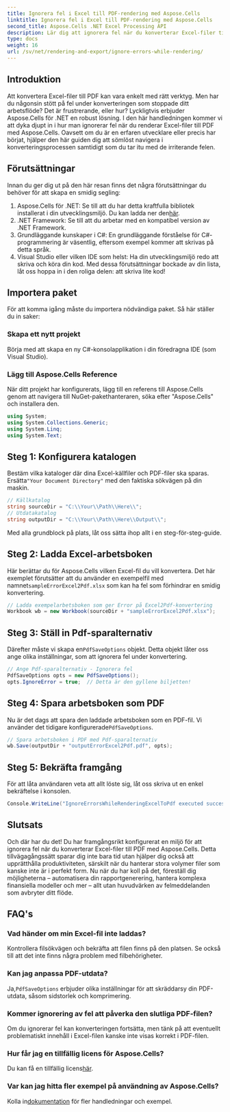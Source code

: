 ```yaml
---
title: Ignorera fel i Excel till PDF-rendering med Aspose.Cells
linktitle: Ignorera fel i Excel till PDF-rendering med Aspose.Cells
second_title: Aspose.Cells .NET Excel Processing API
description: Lär dig att ignorera fel när du konverterar Excel-filer till PDF med Aspose.Cells för .NET. Steg-för-steg-guide ingår.
type: docs
weight: 16
url: /sv/net/rendering-and-export/ignore-errors-while-rendering/
---
```

## Introduktion
Att konvertera Excel-filer till PDF kan vara enkelt med rätt verktyg. Men har du någonsin stött på fel under konverteringen som stoppade ditt arbetsflöde? Det är frustrerande, eller hur? Lyckligtvis erbjuder Aspose.Cells för .NET en robust lösning. I den här handledningen kommer vi att dyka djupt in i hur man ignorerar fel när du renderar Excel-filer till PDF med Aspose.Cells. Oavsett om du är en erfaren utvecklare eller precis har börjat, hjälper den här guiden dig att sömlöst navigera i konverteringsprocessen samtidigt som du tar itu med de irriterande felen.
## Förutsättningar
Innan du ger dig ut på den här resan finns det några förutsättningar du behöver för att skapa en smidig segling:
1.  Aspose.Cells för .NET: Se till att du har detta kraftfulla bibliotek installerat i din utvecklingsmiljö. Du kan ladda ner den[här](https://releases.aspose.com/cells/net/).
2. .NET Framework: Se till att du arbetar med en kompatibel version av .NET Framework.
3. Grundläggande kunskaper i C#: En grundläggande förståelse för C#-programmering är väsentlig, eftersom exempel kommer att skrivas på detta språk.
4. Visual Studio eller vilken IDE som helst: Ha din utvecklingsmiljö redo att skriva och köra din kod.
Med dessa förutsättningar bockade av din lista, låt oss hoppa in i den roliga delen: att skriva lite kod!
## Importera paket
För att komma igång måste du importera nödvändiga paket. Så här ställer du in saker:
### Skapa ett nytt projekt
Börja med att skapa en ny C#-konsolapplikation i din föredragna IDE (som Visual Studio).
### Lägg till Aspose.Cells Reference
När ditt projekt har konfigurerats, lägg till en referens till Aspose.Cells genom att navigera till NuGet-pakethanteraren, söka efter "Aspose.Cells" och installera den.
```csharp
using System;
using System.Collections.Generic;
using System.Linq;
using System.Text;
```
## Steg 1: Konfigurera katalogen
 Bestäm vilka kataloger där dina Excel-källfiler och PDF-filer ska sparas. Ersätta`"Your Document Directory"` med den faktiska sökvägen på din maskin.
```csharp
// Källkatalog
string sourceDir = "C:\\Your\\Path\\Here\\";
// Utdatakatalog
string outputDir = "C:\\Your\\Path\\Here\\Output\\";
```
Med alla grundblock på plats, låt oss sätta ihop allt i en steg-för-steg-guide.
## Steg 2: Ladda Excel-arbetsboken
Här berättar du för Aspose.Cells vilken Excel-fil du vill konvertera. Det här exemplet förutsätter att du använder en exempelfil med namnet`sampleErrorExcel2Pdf.xlsx` som kan ha fel som förhindrar en smidig konvertering.
```csharp
// Ladda exempelarbetsboken som ger Error på Excel2Pdf-konvertering
Workbook wb = new Workbook(sourceDir + "sampleErrorExcel2Pdf.xlsx");
```
## Steg 3: Ställ in Pdf-sparalternativ
 Därefter måste vi skapa en`PdfSaveOptions` objekt. Detta objekt låter oss ange olika inställningar, som att ignorera fel under konvertering.
```csharp
// Ange Pdf-sparalternativ - Ignorera fel
PdfSaveOptions opts = new PdfSaveOptions();
opts.IgnoreError = true;  // Detta är den gyllene biljetten!
```
## Steg 4: Spara arbetsboken som PDF
 Nu är det dags att spara den laddade arbetsboken som en PDF-fil. Vi använder det tidigare konfigurerade`PdfSaveOptions`.
```csharp
// Spara arbetsboken i PDF med Pdf-sparalternativ
wb.Save(outputDir + "outputErrorExcel2Pdf.pdf", opts);
```
## Steg 5: Bekräfta framgång
För att låta användaren veta att allt löste sig, låt oss skriva ut en enkel bekräftelse i konsolen.
```csharp
Console.WriteLine("IgnoreErrorsWhileRenderingExcelToPdf executed successfully.\r\n");
```

## Slutsats
Och där har du det! Du har framgångsrikt konfigurerat en miljö för att ignorera fel när du konverterar Excel-filer till PDF med Aspose.Cells. Detta tillvägagångssätt sparar dig inte bara tid utan hjälper dig också att upprätthålla produktiviteten, särskilt när du hanterar stora volymer filer som kanske inte är i perfekt form. Nu när du har koll på det, föreställ dig möjligheterna – automatisera din rapportgenerering, hantera komplexa finansiella modeller och mer – allt utan huvudvärken av felmeddelanden som avbryter ditt flöde. 
## FAQ's
### Vad händer om min Excel-fil inte laddas?
Kontrollera filsökvägen och bekräfta att filen finns på den platsen. Se också till att det inte finns några problem med filbehörigheter.
### Kan jag anpassa PDF-utdata?
 Ja,`PdfSaveOptions` erbjuder olika inställningar för att skräddarsy din PDF-utdata, såsom sidstorlek och komprimering.
### Kommer ignorering av fel att påverka den slutliga PDF-filen?
Om du ignorerar fel kan konverteringen fortsätta, men tänk på att eventuellt problematiskt innehåll i Excel-filen kanske inte visas korrekt i PDF-filen.
### Hur får jag en tillfällig licens för Aspose.Cells?
 Du kan få en tillfällig licens[här](https://purchase.aspose.com/temporary-license/).
### Var kan jag hitta fler exempel på användning av Aspose.Cells?
 Kolla in[dokumentation](https://reference.aspose.com/cells/net/) för fler handledningar och exempel.